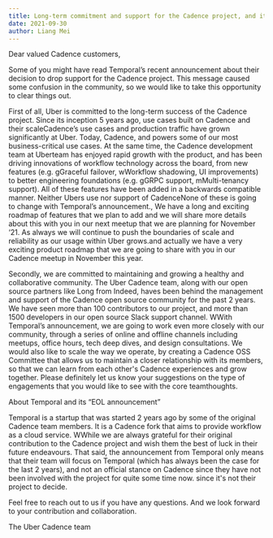 ```yaml
---
title: Long-term commitment and support for the Cadence project, and its community
date: 2021-09-30
author: Liang Mei
---
```


Dear valued Cadence customers,


Some of you might have read Temporal’s recent announcement about their decision to drop support for the Cadence project. This message caused some confusion in the community, so we would like to take this opportunity to clear things out.


First of all, Uber is committed to the long-term success of the Cadence project. Since its inception 5 years ago, use cases built on Cadence and their scaleCadence’s use cases and production traffic have grown significantly at Uber. Today, Cadence, and powers some of our most business-critical use cases. At the same time, the Cadence development team at Uberteam has enjoyed rapid growth with the product, and has been driving innovations of workflow technology across the board, from new features (e.g. gGraceful failover, wWorkflow shadowing, UI improvements) to better engineering foundations (e.g. gGRPC support, mMulti-tenancy support). All of these features have been added in a backwards compatible manner. Neither Ubers use nor support of CadenceNone of these is going to change with Temporal’s announcement., We have a long and exciting roadmap of features that we plan to add and we will share more details about this with you in our next meetup that we are planning for November ‘21. As always we will continue to push the boundaries of scale and reliability as our usage within Uber grows.and actually we have a very exciting product roadmap that we are going to share with you in our Cadence meetup in November this year.


Secondly, we are committed to maintaining and growing a healthy and collaborative community. The Uber Cadence team, along with our open source partners like Long from Indeed, haves been behind the management and support of the Cadence open source community for the past 2 years. We have seen more than 100 contributors to our project, and more than 1500 developers in our open source Slack support channel. WWith Temporal’s announcement, we are going to work even more closely with our community, through a series of online and offline channels including meetups, office hours, tech deep dives, and design consultations. We would also like to scale the way we operate, by creating a Cadence OSS Committee that allows us to maintain a closer relationship with its members, so that we can learn from each other's Cadence experiences and grow together. Please definitely let us know your suggestions on the type of engagements that you would like to see with the core teamthoughts.


About Temporal and its “EOL announcement”

Temporal is a startup that was started 2 years ago by some of the original Cadence team members. It is a Cadence fork that aims to provide workflow as a cloud service. WWhile we are always grateful for their original contribution to the Cadence project and wish them the best of luck in their future endeavours. That said, the announcement from Temporal only means that their team will focus on Temporal (which has always been the case for the last 2 years), and not an official stance on Cadence since they have not been involved with the project for quite some time now. since it's not their project to decide.


Feel free to reach out to us if you have any questions. And we look forward to your contribution and collaboration.


The Uber Cadence team
